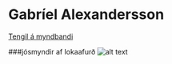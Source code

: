 # Gabríel Alexandersson
[Tengil á myndbandi](https://youtu.be/phUZz92FJ6o)


###jósmyndir af lokaafurð
![alt text]((https://github.com/omgitzlava/SimonSays/blob/main/WIN_20230131_12_40_19_Pro.jpg) "Logo Title Text 1")
